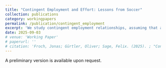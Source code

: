 ```yaml
---
title: "Contingent Employment and Effort: Lessons from Soccer"
collection: publications
category: workingpapers
permalink: /publication/contingent_employment
excerpt: 'We study contingent employment relationships, assuming that agents understand it as a chance to show their capabilities to the labor market. We introduce contingent employment into a multitask career-concerns model and show that the contingency of employment incentivizes agents to focus their efforts on highly visible tasks. Using loan transfers in professional soccer as a proxy, we test this effort-visibility hypothesis via an entropy balancing approach. We find support for our hypothesis in that loan players increase their effort in conspicuous actions, such as shots on target and duels, while reducing effort in more subtle actions, such as passes.'
date: 2025-09-03
# venue: 'Working Paper'
# paperurl: ''
# citation: 'Froch, Jonas; Gürtler, Oliver; Sage, Felix. (2025). ; "Contingent Employment and Effort: Lessons from Soccer"; Working Paper'
---
```


A preliminary version is available upon request.
